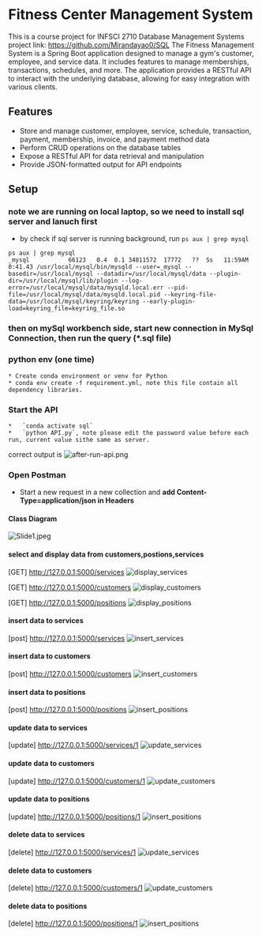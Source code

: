 # Fitness Center Management System
This is a course project for INFSCI 2710 Database Management Systems
project link: https://github.com/Mirandayao0/SQL
The Fitness Management System is a Spring Boot application designed to manage a gym's customer, 
employee, and service data. It includes features to manage memberships, transactions, schedules, and more. 
The application provides a RESTful API to interact with the underlying database, 
allowing for easy integration with various clients.

## Features
* Store and manage customer, employee, service, schedule, transaction, payment, membership, invoice, and payment method data
* Perform CRUD operations on the database tables
* Expose a RESTful API for data retrieval and manipulation
* Provide JSON-formatted output for API endpoints

## Setup
### note we are running on local laptop, so we need to install sql server and lanuch first
* by check if sql server is running background, run `ps aux | grep mysql`
```
ps aux | grep mysql
_mysql           66123   0.4  0.1 34811572  17772   ??  Ss   11:59AM   0:41.43 /usr/local/mysql/bin/mysqld --user=_mysql --basedir=/usr/local/mysql --datadir=/usr/local/mysql/data --plugin-dir=/usr/local/mysql/lib/plugin --log-error=/usr/local/mysql/data/mysqld.local.err --pid-file=/usr/local/mysql/data/mysqld.local.pid --keyring-file-data=/usr/local/mysql/keyring/keyring --early-plugin-load=keyring_file=keyring_file.so

```
### then on mySql workbench side, start new connection in MySql Connection, then run the query (*.sql file)

### python env (one time)
    * Create conda environment or venv for Python
    * conda env create -f requirement.yml, note this file contain all dependency libraries.
### Start the API
    *  	`conda activate sql`
    * 	`python API.py`, note please edit the password value before each run, current value sithe same as server.
correct output is ![after-run-api.png](./after-run-api.png)
###  Open Postman
- Start a new request in a new collection and **add Content-Type=application/json in Headers**

#### Class Diagram
![Slide1.jpeg](./Slide1.jpeg)

#### select and display data from customers,postions,services
[GET] http://127.0.0.1:5000/services
![display_services](./display/display_services.png)

[GET] http://127.0.0.1:5000/customers
![display_customers](./display/display_customers.png)

[GET] http://127.0.0.1:5000/positions
![display_positions](./display/display_positions.png)

#### insert data to services
[post] http://127.0.0.1:5000/services
![insert_services](./insert_update_delete/insert_services.png)

#### insert data to customers
[post] http://127.0.0.1:5000/customers
![insert_customers](./insert_update_delete/insert_customers.png)

#### insert data to positions
[post] http://127.0.0.1:5000/positions
![insert_positions](./insert_update_delete/insert_positions.png)


#### update data to services
[update] http://127.0.0.1:5000/services/1
![update_services](./insert_update_delete/update_services.png)

#### update data to customers
[update] http://127.0.0.1:5000/customers/1
![update_customers](./insert_update_delete/update_customers.png)

#### update data to positions
[update] http://127.0.0.1:5000/positions/1
![insert_positions](./insert_update_delete/update_positions.png)

#### delete data to services
[delete] http://127.0.0.1:5000/services/1
![update_services](./insert_update_delete/delete_services.png)

#### delete data to customers
[delete] http://127.0.0.1:5000/customers/1
![update_customers](./insert_update_delete/delete_customers.png)

#### delete data to positions
[delete] http://127.0.0.1:5000/positions/1
![insert_positions](./insert_update_delete/delete_positions.png)

